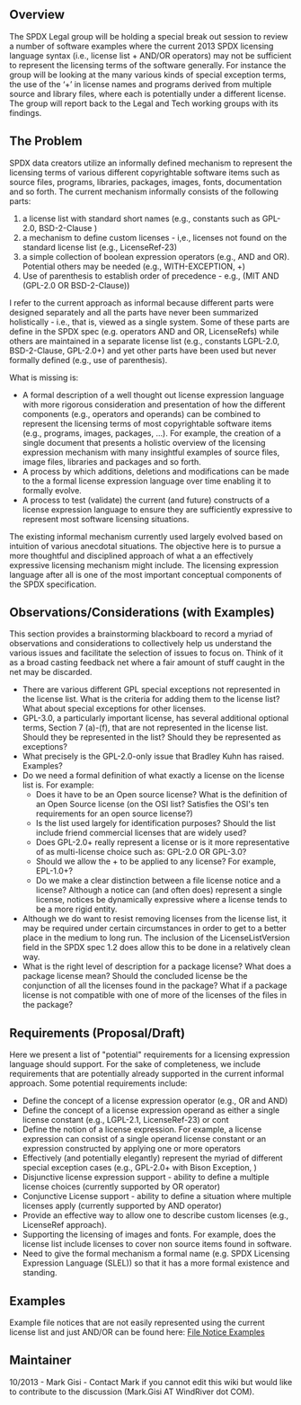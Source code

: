 ## Overview

The SPDX Legal group will be holding a special break out session to
review a number of software examples where the current 2013 SPDX
licensing language syntax (i.e., license list + AND/OR operators) may
not be sufficient to represent the licensing terms of the software
generally. For instance the group will be looking at the many various
kinds of special exception terms, the use of the ‘+’ in license names
and programs derived from multiple source and library files, where each
is potentially under a different license. The group will report back to
the Legal and Tech working groups with its findings.

## The Problem

SPDX data creators utilize an informally defined mechanism to represent
the licensing terms of various different copyrightable software items
such as source files, programs, libraries, packages, images, fonts,
documentation and so forth. The current mechanism informally consists of
the following parts:

1.  a license list with standard short names (e.g., constants such as
    GPL-2.0, BSD-2-Clause )
2.  a mechanism to define custom licenses - i,e., licenses not found on
    the standard license list (e.g., LicenseRef-23)
3.  a simple collection of boolean expression operators (e.g., AND and
    OR). Potential others may be needed (e.g., WITH-EXCEPTION, +)
4.  Use of parenthesis to establish order of precedence - e.g., (MIT AND
    (GPL-2.0 OR BSD-2-Clause))

I refer to the current approach as informal because different parts were
designed separately and all the parts have never been summarized
holistically - i.e., that is, viewed as a single system. Some of these
parts are define in the SPDX spec (e.g. operators AND and OR,
LicenseRefs) while others are maintained in a separate license list
(e.g., constants LGPL-2.0, BSD-2-Clause, GPL-2.0+) and yet other parts
have been used but never formally defined (e.g., use of parenthesis).

What is missing is:

  - A formal description of a well thought out license expression
    language with more rigorous consideration and presentation of how
    the different components (e.g., operators and operands) can be
    combined to represent the licensing terms of most copyrightable
    software items (e.g., programs, images, packages, ...). For example,
    the creation of a single document that presents a holistic overview
    of the licensing expression mechanism with many insightful examples
    of source files, image files, libraries and packages and so forth.
  - A process by which additions, deletions and modifications can be
    made to the a formal license expression language over time enabling
    it to formally evolve.
  - A process to test (validate) the current (and future) constructs of
    a license expression language to ensure they are sufficiently
    expressive to represent most software licensing situations.

The existing informal mechanism currently used largely evolved based on
intuition of various anecdotal situations. The objective here is to
pursue a more thoughtful and disciplined approach of what a an
effectively expressive licensing mechanism might include. The licensing
expression language after all is one of the most important conceptual
components of the SPDX specification.

## Observations/Considerations (with Examples)

This section provides a brainstorming blackboard to record a myriad of
observations and considerations to collectively help us understand the
various issues and facilitate the selection of issues to focus on. Think
of it as a broad casting feedback net where a fair amount of stuff
caught in the net may be discarded.

  - There are various different GPL special exceptions not represented
    in the license list. What is the criteria for adding them to the
    license list? What about special exceptions for other licenses.
  - GPL-3.0, a particularly important license, has several additional
    optional terms, Section 7 (a)-(f), that are not represented in the
    license list. Should they be represented in the list? Should they be
    represented as exceptions?
  - What precisely is the GPL-2.0-only issue that Bradley Kuhn has
    raised. Examples?
  - Do we need a formal definition of what exactly a license on the
    license list is. For example:
      - Does it have to be an Open source license? What is the
        definition of an Open Source license (on the OSI list? Satisfies
        the OSI's ten requirements for an open source license?)
      - Is the list used largely for identification purposes? Should the
        list include friend commercial licenses that are widely used?
      - Does GPL-2.0+ really represent a license or is it more
        representative of as multi-license choice such as: GPL-2.0 OR
        GPL-3.0?
      - Should we allow the + to be applied to any license? For example,
        EPL-1.0+?
      - Do we make a clear distinction between a file license notice and
        a license? Although a notice can (and often does) represent a
        single license, notices be dynamically expressive where a
        license tends to be a more rigid entity.
  - Although we do want to resist removing licenses from the license
    list, it may be required under certain circumstances in order to get
    to a better place in the medium to long run. The inclusion of the
    LicenseListVersion field in the SPDX spec 1.2 does allow this to be
    done in a relatively clean way.
  - What is the right level of description for a package license? What
    does a package license mean? Should the concluded license be the
    conjunction of all the licenses found in the package? What if a
    package license is not compatible with one of more of the licenses
    of the files in the package?

## Requirements (Proposal/Draft)

Here we present a list of "potential" requirements for a licensing
expression language should support. For the sake of completeness, we
include requirements that are potentially already supported in the
current informal approach. Some potential requirements include:

  - Define the concept of a license expression operator (e.g., OR and
    AND)
  - Define the concept of a license expression operand as either a
    single license constant (e.g., LGPL-2.1, LicenseRef-23) or cont
  - Define the notion of a license expression. For example, a license
    expression can consist of a single operand license constant or an
    expression constructed by applying one or more operators
  - Effectively (and potentially elegantly) represent the myriad of
    different special exception cases (e.g., GPL-2.0+ with Bison
    Exception, )
  - Disjunctive license expression support - ability to define a
    multiple license choices (currently supported by OR operator)
  - Conjunctive License support - ability to define a situation where
    multiple licenses apply (currently supported by AND operator)
  - Provide an effective way to allow one to describe custom licenses
    (e.g., LicenseRef approach).
  - Supporting the licensing of images and fonts. For example, does the
    license list include licenses to cover non source items found in
    software.
  - Need to give the formal mechanism a formal name (e.g. SPDX Licensing
    Expression Language (SLEL)) so that it has a more formal existence
    and standing.

## Examples

Example file notices that are not easily represented using the current
license list and just AND/OR can be found here: [ File Notice
Examples](FileNoticeExamples "wikilink")

## Maintainer

10/2013 - Mark Gisi - Contact Mark if you cannot edit this wiki but
would like to contribute to the discussion (Mark.Gisi AT WindRiver dot
COM).
